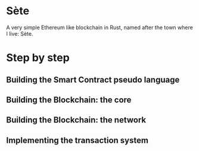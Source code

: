 # Sète

A very simple Ethereum like blockchain in Rust, named after the town where I live: Sète.

# Step by step

## Building the Smart Contract pseudo language

## Building the Blockchain: the core

## Building the Blockchain: the network

## Implementing the transaction system
